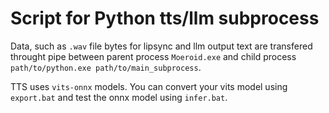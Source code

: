 # Script for Python tts/llm subprocess

Data, such as `.wav` file bytes for lipsync and llm output text are transfered throught pipe between parent process `Moeroid.exe` and child process `path/to/python.exe path/to/main_subprocess`.  

TTS uses `vits-onnx` models. You can convert your vits model using `export.bat` and test the onnx model using `infer.bat`.   